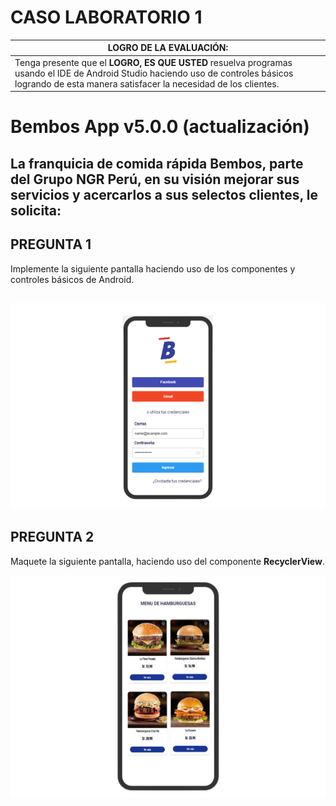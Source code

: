 # CASO LABORATORIO 1

|LOGRO DE LA EVALUACIÓN: |
| ------------------------| 
|Tenga presente que el **LOGRO, ES QUE USTED** resuelva programas usando el IDE de Android Studio haciendo uso de controles básicos logrando de esta manera satisfacer la necesidad de los clientes. | 

# Bembos App v5.0.0 (actualización)
La franquicia de comida rápida Bembos, parte del Grupo NGR Perú, en su visión mejorar sus servicios y acercarlos a sus selectos clientes, le solicita:
---
## PREGUNTA 1
Implemente la siguiente pantalla haciendo uso de los componentes y controles básicos de Android.

![Bembos App](/public/bembos.png)
---
## PREGUNTA 2
Maquete la siguiente pantalla, haciendo uso del componente **RecyclerView**.

![Bembos List](/public/bembos-list.png)

